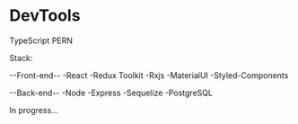 # DevTools

TypeScript PERN

Stack:

--Front-end--
-React
-Redux Toolkit
-Rxjs
-MaterialUI
-Styled-Components

--Back-end--
-Node
-Express
-Sequelize
-PostgreSQL

In progress...

